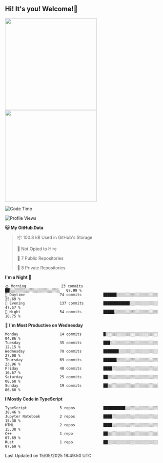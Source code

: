 ## Hi! It's you! Welcome!👋
<p align="left">  
  <img src="https://github-readme-stats.vercel.app/api/top-langs/?username=Shanshuimei&theme=transparent&hide_border=true" style="height: 300px;" />  
  <img src="https://github-readme-stats.vercel.app/api/wakatime?username=Shanshuimei&theme=transparent&hide_border=true&layout=compact&langs_count=22" style="height: 300px;" />
</p>

<!--START_SECTION:waka-->
![Code Time](http://img.shields.io/badge/Code%20Time-290%20hrs%2051%20mins-blue)

![Profile Views](http://img.shields.io/badge/Profile%20Views-23-blue)

**🐱 My GitHub Data** 

> 📦 100.8 kB Used in GitHub's Storage 
 > 
> 🚫 Not Opted to Hire
 > 
> 📜 7 Public Repositories 
 > 
> 🔑 8 Private Repositories 
 > 
**I'm a Night 🦉** 

```text
🌞 Morning                23 commits          ██░░░░░░░░░░░░░░░░░░░░░░░   07.99 % 
🌆 Daytime                74 commits          ██████░░░░░░░░░░░░░░░░░░░   25.69 % 
🌃 Evening                137 commits         ████████████░░░░░░░░░░░░░   47.57 % 
🌙 Night                  54 commits          █████░░░░░░░░░░░░░░░░░░░░   18.75 % 
```
📅 **I'm Most Productive on Wednesday** 

```text
Monday                   14 commits          █░░░░░░░░░░░░░░░░░░░░░░░░   04.86 % 
Tuesday                  35 commits          ███░░░░░░░░░░░░░░░░░░░░░░   12.15 % 
Wednesday                78 commits          ███████░░░░░░░░░░░░░░░░░░   27.08 % 
Thursday                 69 commits          ██████░░░░░░░░░░░░░░░░░░░   23.96 % 
Friday                   48 commits          ████░░░░░░░░░░░░░░░░░░░░░   16.67 % 
Saturday                 25 commits          ██░░░░░░░░░░░░░░░░░░░░░░░   08.68 % 
Sunday                   19 commits          ██░░░░░░░░░░░░░░░░░░░░░░░   06.60 % 
```


**I Mostly Code in TypeScript** 

```text
TypeScript               5 repos             ██████████░░░░░░░░░░░░░░░   38.46 % 
Jupyter Notebook         2 repos             ████░░░░░░░░░░░░░░░░░░░░░   15.38 % 
HTML                     2 repos             ████░░░░░░░░░░░░░░░░░░░░░   15.38 % 
C++                      1 repo              ██░░░░░░░░░░░░░░░░░░░░░░░   07.69 % 
Rust                     1 repo              ██░░░░░░░░░░░░░░░░░░░░░░░   07.69 % 
```




 Last Updated on 15/05/2025 18:49:50 UTC
<!--END_SECTION:waka-->
